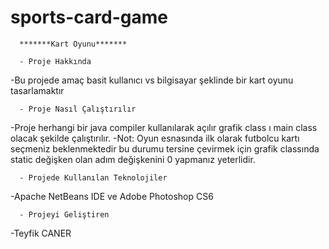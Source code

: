 # sports-card-game
      *******Kart Oyunu*******

      - Proje Hakkında
-Bu projede amaç basit kullanıcı vs bilgisayar şeklinde bir kart oyunu tasarlamaktır

      - Proje Nasıl Çalıştırılır
-Proje herhangi bir java compiler kullanılarak açılır grafik class ı main class olacak şekilde 
çalıştırılır.
-Not: Oyun esnasında ilk olarak futbolcu kartı seçmeniz beklenmektedir bu durumu tersine çevirmek 
için grafik classında static değişken olan adım değişkenini 0 yapmanız yeterlidir.

      - Projede Kullanılan Teknolojiler
-Apache NetBeans IDE ve Adobe Photoshop CS6

      - Projeyi Geliştiren
-Teyfik CANER

